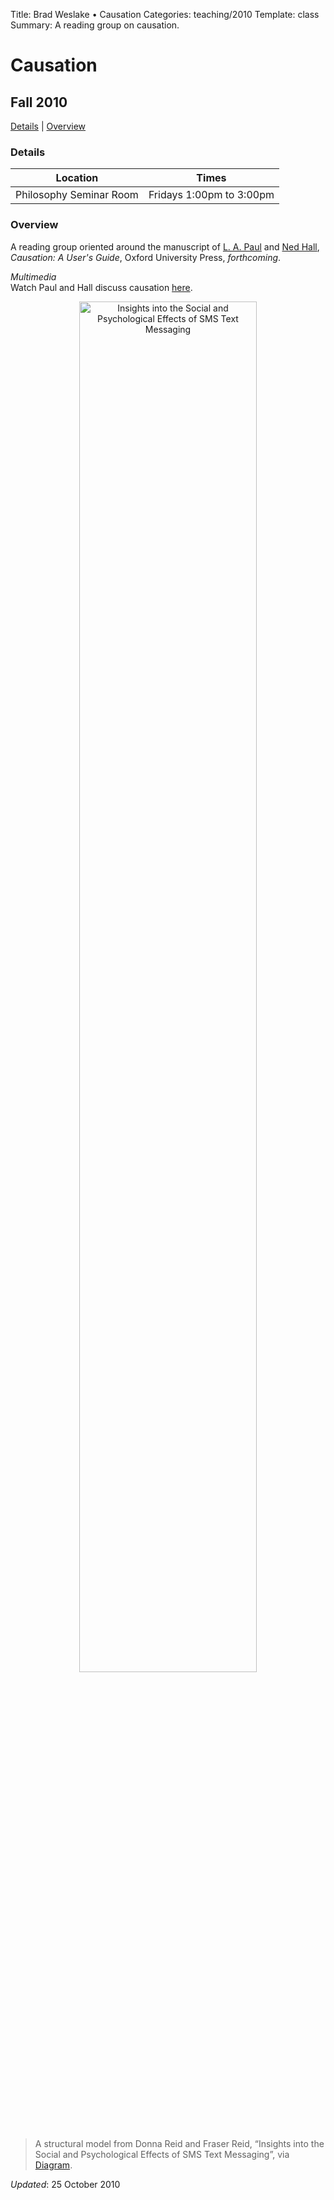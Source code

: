 Title: Brad Weslake &bull; Causation
Categories: teaching/2010
Template: class
Summary: A reading group on causation.

# Causation

## Fall 2010
	
<p><a href="#details">Details</a> | <a href="#overview">Overview</a> </p>

<a name="details"> </a>
<h3>Details</h3>
<table class="names">
<thead>
<tr><th>Location</th><th> Times</th></tr>
</thead>
<tbody>
<tr><td>Philosophy Seminar Room</td><td>Fridays 1:00pm to 3:00pm</td></tr>
</tbody>
</table>

<a name="overview"> </a>
<h3>Overview</h3>
<p>A reading group oriented around the manuscript of <a href="http://www.lapaul.org/">L. A. Paul</a> and <a href="http://www.fas.harvard.edu/~phildept/hall.html">Ned Hall</a>, <em>Causation: A User's Guide</em>, Oxford University Press, <em>forthcoming</em>.</p>

<p><em>Multimedia</em><br>
Watch Paul and Hall discuss causation <a href="http://www.philostv.com/ned-hall-and-l-a-paul/">here</a>.</p>

<p align="center"><img width="75%" src="https://bweslake.s3.amazonaws.com/images/final_hybrid_model.gif" alt="Insights into the Social and Psychological Effects of SMS Text Messaging"><blockquote class="caption">A structural model from Donna Reid and Fraser Reid, &ldquo;Insights into the Social and Psychological Effects of SMS Text Messaging&rdquo;, via <a href="http://www.thediagram.com/9_3/finalhybridmodel.html">Diagram</a>.</blockquote></p>

*Updated*: 25 October 2010